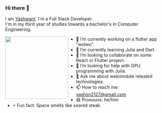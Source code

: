 ### Hi there 👋
I am [Yashwant](https://meyash.xyz/). 
I'm a Full Stack Developer. <br />
I'm in my third year of studies towards a bachelor's in Computer Engineering. <br />

<img src="https://raw.githubusercontent.com/meyash/meyash/master/sage.jpeg?token=AFBER77T6JP7ZDFRRERB7TK7CWBZK" 
align="left" width="200" height="200" style="margin-right:25px;">
     
- 🔭 I’m currently working on a flutter app "wolwo".
- 🌱 I’m currently learning Julia and Dart.
- 👯 I’m looking to collaborate on some React or Flutter project.
- 🤔 I’m looking for help with GPU programming with Julia.
- 💬 Ask me about web/mobile releated technologies.
- 📫 How to reach me: yashsn2127@gmail.com
- 😄 Pronouns: he/him
- ⚡ Fun fact: Space smells like seared steak.
